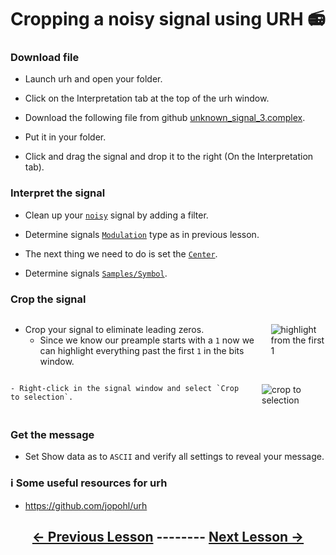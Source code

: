 # Cropping a noisy signal using URH 📻

### Download file

- Launch urh and open your folder.

- Click on the Interpretation tab at the top of the urh window.

- Download the following file from github [unknown_signal_3.complex](https://github.com/python-can-define-radio/sdr-course/raw/main/classroom_activities/Ch03_Analyzing_Signals_URH/unknown_signal_3.complex).

- Put it in your folder.

- Click and drag the signal and drop it to the right (On the Interpretation tab).

### Interpret the signal

- Clean up your [`noisy`](https://github.com/python-can-define-radio/sdr-course/blob/main/classroom_activities/Ch03_Analyzing_Signals_URH/050_Interpret_unknown_noisy_signal.md) signal by adding a filter.

- Determine signals [`Modulation`](https://github.com/python-can-define-radio/sdr-course/blob/main/classroom_activities/Ch03_Analyzing_Signals_URH/020_Modulation.md) type as in previous lesson.

- The next thing we need to do is set the [`Center`](https://github.com/python-can-define-radio/sdr-course/blob/main/classroom_activities/Ch03_Analyzing_Signals_URH/050_Interpret_unknown_noisy_signal.md).

- Determine signals [`Samples/Symbol`](https://github.com/python-can-define-radio/sdr-course/blob/main/classroom_activities/Ch03_Analyzing_Signals_URH/040_Interpret_unknown_signal.md).

### Crop the signal

<div class="columns">
<div class="column">

- Crop your signal to eliminate leading zeros.
    - Since we know our preample starts with a `1` now we can highlight everything past the first `1` in the bits window.

</div>
<div class="column">

![highlight from the first 1](https://github.com/python-can-define-radio/sdr-course/blob/main/classroom_activities/Ch03_Analyzing_Signals_URH/Images/highlightfirst1.png?raw=true)

</div>
</div>

<!-- pandoc-only ### Crop the signal -->

<div class="columns">
<div class="column">

    - Right-click in the signal window and select `Crop to selection`.

</div>
<div class="column">

![crop to selection](https://github.com/python-can-define-radio/sdr-course/blob/main/classroom_activities/Ch03_Analyzing_Signals_URH/Images/crop.png?raw=true)

</div>
</div>

### Get the message

- Set Show data as to `ASCII` and verify all settings to reveal your message.

<!-- ### Additional practice

Yet another option for the `generate_ook_modulated_example_file` function is `message_delay`:

```python3
from pcdr.v0_compat import generate_ook_modulated_example_file
generate_ook_modulated_example_file("my_example_ook_file.complex", noise=True, message_delay=True)
``` -->

### ℹ️ Some useful resources for urh <!-- pandoc-exclude-line --> 

- https://github.com/jopohl/urh <!-- pandoc-exclude-line --> 

## <p align="center">[&larr; Previous Lesson](https://github.com/python-can-define-radio/sdr-course/blob/main/classroom_activities/Ch03_Analyzing_Signals_URH/050_Interpret_unknown_noisy_signal.md)  --------  [Next Lesson &rarr;](https://github.com/python-can-define-radio/sdr-course/blob/main/classroom_activities/Ch03_Analyzing_Signals_URH/070_Interpret_multiple_noisy_signals.md)</p> <!-- pandoc-exclude-line --> 
